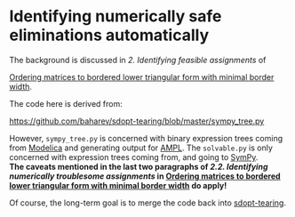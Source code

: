 # Identifying numerically safe eliminations automatically

The background is discussed in *2. Identifying feasible assignments* of

[Ordering matrices to bordered lower triangular form with minimal border width](https://baharev.info/publications/baharev_tearing_exact_algorithm.pdf).

The code here is derived from:

https://github.com/baharev/sdopt-tearing/blob/master/sympy_tree.py

However, `sympy_tree.py` is concerned with binary expression trees coming 
from [Modelica](https://en.wikipedia.org/wiki/Modelica#Examples) and 
generating output for 
[AMPL](https://en.wikipedia.org/wiki/AMPL#A_sample_model).
The `solvable.py` is only concerned with expression trees coming from, and 
going to [SymPy](http://docs.sympy.org/latest/tutorial/manipulation.html).  
**The caveats mentioned in the last two paragraphs of 
*2.2. Identifying numerically troublesome assignments* in 
[Ordering matrices to bordered lower triangular form with minimal border width](https://baharev.info/publications/baharev_tearing_exact_algorithm.pdf) 
do apply!**

Of course, the long-term goal is to merge the code back into 
[sdopt-tearing](https://github.com/baharev/sdopt-tearing).
